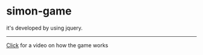 # simon-game
it's developed by using  jquery.

---

[Click](https://drive.google.com/file/d/1bc36P5OvxGnX5hrjjy4fxwDy5dQ_IfIM/view?usp=sharing) for a video on how the game works
